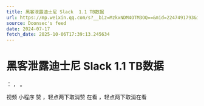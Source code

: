 ```yaml
---
title: 黑客泄露迪士尼 Slack  1.1 TB数据
url: https://mp.weixin.qq.com/s?__biz=MzkxNDM4OTM3OQ==&mid=2247491793&idx=2&sn=661d24beb15f58b17dbf4a19e231892d
source: Doonsec's feed
date: 2024-07-17
fetch_date: 2025-10-06T17:39:13.245634
---
```


# 黑客泄露迪士尼 Slack  1.1 TB数据

：
，
。

视频
小程序
赞
，轻点两下取消赞
在看
，轻点两下取消在看